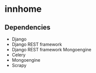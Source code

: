 # innhome

## Dependencies
+ Django
+ Django REST framework
+ Django REST framework Mongoengine
+ Celery
+ Mongoengine
+ Scrapy